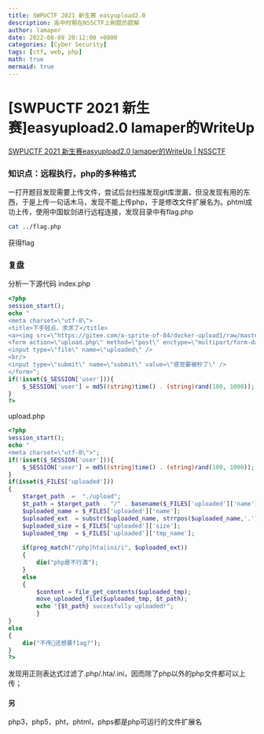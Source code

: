```yaml
---
title: SWPUCTF 2021 新生赛 easyupload2.0
description: 高中时期在NSSCTF上刷题的题解
author: lamaper
date: 2022-08-09 20:12:00 +0800
categories: [Cyber Security]
tags: [ctf, web, php]
math: true
mermaid: true
---
```


# [SWPUCTF 2021 新生赛]easyupload2.0 lamaper的WriteUp
[SWPUCTF 2021 新生赛easyupload2.0 lamaper的WriteUp | NSSCTF](https://www.nssctf.cn/note/set/377)

### 知识点：远程执行，php的多种格式

一打开题目发现需要上传文件，尝试后台扫描发现git库泄漏，但没发现有用的东西，于是上传一句话木马，发现不能上传php，于是修改文件扩展名为。phtml成功上传，使用中国蚁剑进行远程连接，发现目录中有flag.php
```bash
cat ../flag.php
```
获得flag

### 复盘
分析一下源代码
index.php
```php
<?php
session_start();
echo "
<meta charset=\"utf-8\">
<title>下手轻点，求求了</title>
<a><img src=\"https://gitee.com/a-sprite-of-84/docker-upload1/raw/master/images/upload1.jpg\" alt=\"upload1.jpg\" border=\"0\" /></a>
<form action=\"upload.php\" method=\"post\" enctype=\"multipart/form-data\">
<input type=\"file\" name=\"uploaded\" />
<br/>
<input type=\"submit\" name=\"submit\" value=\"感觉要被秒了\" />
</form>";
if(!isset($_SESSION['user'])){
    $_SESSION['user'] = md5((string)time() . (string)rand(100, 1000));
}
?>
```
upload.php
```php
<?php
session_start();
echo "
<meta charset=\"utf-8\">";
if(!isset($_SESSION['user'])){
    $_SESSION['user'] = md5((string)time() . (string)rand(100, 1000));
}
if(isset($_FILES['uploaded'])) 
{
    $target_path  =  "./upload";
    $t_path = $target_path . "/" . basename($_FILES['uploaded']['name']);
    $uploaded_name = $_FILES['uploaded']['name'];
    $uploaded_ext  = substr($uploaded_name, strrpos($uploaded_name,'.') + 1);
    $uploaded_size = $_FILES['uploaded']['size'];
    $uploaded_tmp  = $_FILES['uploaded']['tmp_name'];
 
    if(preg_match("/php|hta|ini/i", $uploaded_ext))
    {
        die("php是不行滴");
    }
    else
    {
        $content = file_get_contents($uploaded_tmp);
        move_uploaded_file($uploaded_tmp, $t_path);
        echo "{$t_path} succesfully uploaded!";
        }
}
else
{
    die("不传🐎还想要f1ag?");
}
?>
```
发现用正则表达式过滤了.php/.hta/.ini，因而除了php以外的php文件都可以上传；
#### 另
php3，php5，pht，phtml，phps都是php可运行的文件扩展名
